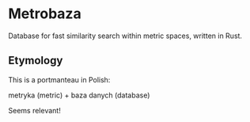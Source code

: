 # Metrobaza

Database for fast similarity search within metric spaces, written in Rust.

## Etymology

This is a portmanteau in Polish:

metryka (metric) + baza danych (database)

Seems relevant!
